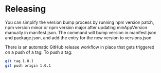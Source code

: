 # Releasing
You can simplify the version bump process by running npm version patch, npm version minor or npm version major after updating minAppVersion manually in manifest.json. The command will bump version in manifest.json and package.json, and add the entry for the new version to versions.json

There is an automatic GitHub release workflow in place that gets triggered on a push of a tag.
To push a tag:

```bash
git tag 1.0.1
git push origin 1.0.1
```
